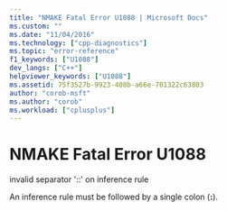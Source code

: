 ```yaml
---
title: "NMAKE Fatal Error U1088 | Microsoft Docs"
ms.custom: ""
ms.date: "11/04/2016"
ms.technology: ["cpp-diagnostics"]
ms.topic: "error-reference"
f1_keywords: ["U1088"]
dev_langs: ["C++"]
helpviewer_keywords: ["U1088"]
ms.assetid: 75f3527b-9923-408b-a66e-701322c63803
author: "corob-msft"
ms.author: "corob"
ms.workload: ["cplusplus"]
---
```

# NMAKE Fatal Error U1088
invalid separator '::' on inference rule  
  
 An inference rule must be followed by a single colon (**:**).